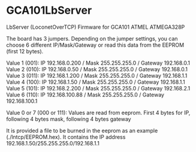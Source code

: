 # GCA101LbServer
LbServer (LoconetOverTCP) Firmware for GCA101 ATMEL ATMEGA328P

The board has 3 jumpers. Depending on the jumper settings, you can choose 6 different IP/Mask/Gateway or read this data from the EEPROM (first 12 bytes).

Value 1 (001): IP 192.168.0.200 / Mask 255.255.255.0 / Gateway 192.168.0.1
Value 2 (010): IP 192.168.0.50 / Mask 255.255.255.0 / Gateway 192.168.0.1
Value 3 (011): IP 192.168.1.200 / Mask 255.255.255.0 / Gateway 192.168.1.1
Value 4 (100): IP 192.168.1.50 / Mask 255.255.255.0 / Gateway 192.168.1.1
Value 5 (101): IP 192.168.2.200 / Mask 255.255.255.0 / Gateway 192.168.2.1
Value 6 (110): IP 192.168.100.88 / Mask 255.255.255.0 / Gateway 192.168.100.1

Value 0 or 7 (000 or 111): Values are read from eeprom. First 4 bytes for IP, following 4 bytes mask, following 4 bytes gateway

It is provided a file to be burned in the eeprom as an example (./lntcp/EEPROM.hex). It contains the IP address 192.168.1.50/255.255.255.0/192.168.1.1
